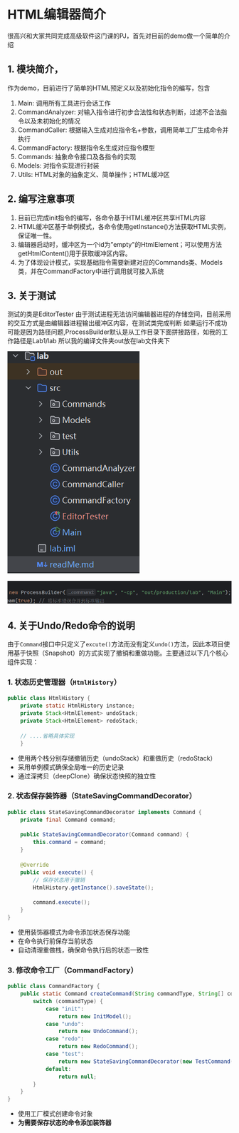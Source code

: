 # HTML编辑器简介

很高兴和大家共同完成高级软件这门课的PJ，首先对目前的demo做一个简单的介绍

## 1. 模块简介，

作为demo，目前进行了简单的HTML预定义以及初始化指令的编写，包含

1. Main: 调用所有工具进行会话工作
2. CommandAnalyzer: 对输入指令进行初步合法性和状态判断，过滤不合法指令以及未初始化的情况
3. CommandCaller: 根据输入生成对应指令名+参数，调用简单工厂生成命令并执行
4. CommandFactory: 根据指令名生成对应指令模型
5. Commands: 抽象命令接口及各指令的实现
6. Models: 对指令实现进行封装
7. Utils: HTML对象的抽象定义、简单操作；HTML缓冲区

## 2. 编写注意事项
1. 目前已完成init指令的编写，各命令基于HTML缓冲区共享HTML内容
2. HTML缓冲区基于单例模式，各命令使用getInstance()方法获取HTML实例，保证唯一性。
3. 编辑器启动时，缓冲区为一个id为”empty"的HtmlElement；可以使用方法getHtmlContent()用于获取缓冲区内容。
4. 为了体现设计模式，实现基础指令需要新建对应的Commands类、Models类，并在CommandFactory中进行调用就可接入系统

## 3. 关于测试
测试的类是EditorTester
由于测试进程无法访问编辑器进程的存储空间，目前采用的交互方式是由编辑器进程输出缓冲区内容，在测试类完成判断
如果运行不成功可能是因为路径问题,ProcessBuilder默认是从工作目录下面拼接路径，如我的工作路径是Lab1/lab
所以我的编译文件夹out放在lab文件夹下

![img.png](resources/img.png)

![img_1.png](resources/img_1.png)



## 4. 关于Undo/Redo命令的说明

由于`Command`接口中只定义了`excute()`方法而没有定义`undo()`方法，因此本项目使用基于快照（Snapshot）的方式实现了撤销和重做功能。主要通过以下几个核心组件实现：

### 1. 状态历史管理器（`HtmlHistory`）

```java
public class HtmlHistory {
    private static HtmlHistory instance;
    private Stack<HtmlElement> undoStack;
    private Stack<HtmlElement> redoStack;

	// ....省略具体实现
    }

```

- 使用两个栈分别存储撤销历史（undoStack）和重做历史（redoStack）
- 采用单例模式确保全局唯一的历史记录
- 通过深拷贝（deepClone）确保状态快照的独立性



### 2. 状态保存装饰器（StateSavingCommandDecorator）

```java
public class StateSavingCommandDecorator implements Command {
    private final Command command;

    public StateSavingCommandDecorator(Command command) {
        this.command = command;
    }

    @Override
    public void execute() {
        // 保存状态用于撤销
        HtmlHistory.getInstance().saveState();

        command.execute();
    }
}

```

- 使用装饰器模式为命令添加状态保存功能
- 在命令执行前保存当前状态
- 自动清理重做栈，确保命令执行后的状态一致性



### 3. 修改命令工厂（CommandFactory）

```java
public class CommandFactory {
    public static Command createCommand(String commandType, String[] commandArgs) {
        switch (commandType) {
            case "init":
                return new InitModel();
            case "undo":
                return new UndoCommand();
            case "redo":
                return new RedoCommand();
            case "test":
                return new StateSavingCommandDecorator(new TestCommand(commandArgs));
            default:
                return null;
        }
    }
}
```

- 使用工厂模式创建命令对象
- **为需要保存状态的命令添加装饰器**